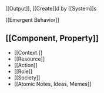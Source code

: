[[Output]], [[Create]]d by [[System]]s



[[Emergent Behavior]]

[[Component, Property]]
---
- [[Context.]]
- [[Resource]]
- [[Action]]
- [[Role]]
- [[Society]]
- [[Atomic Notes, Ideas, Memes]]